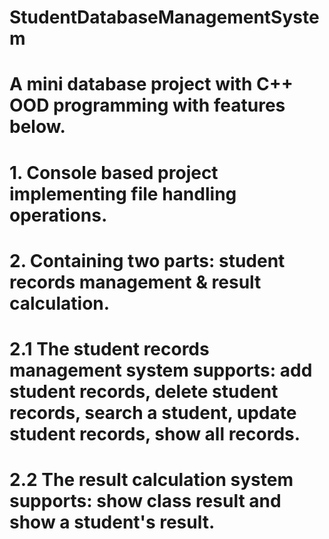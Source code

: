 # StudentDatabaseManagementSystem

# A mini database project with C++ OOD programming with features below.
# 1. Console based project implementing file handling operations.
# 2. Containing two parts: student records management & result calculation.
# 2.1 The student records management system supports: add student records, delete student records, search a student, update student records, show all records.
# 2.2 The result calculation system supports: show class result and show a student's result.
